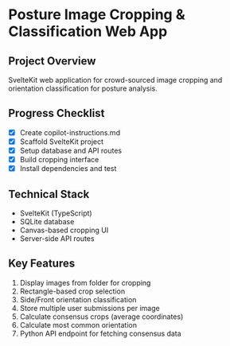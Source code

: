 # Posture Image Cropping & Classification Web App

## Project Overview

SvelteKit web application for crowd-sourced image cropping and orientation classification for posture analysis.

## Progress Checklist

- [x] Create copilot-instructions.md
- [x] Scaffold SvelteKit project
- [x] Setup database and API routes
- [x] Build cropping interface
- [x] Install dependencies and test

## Technical Stack

- SvelteKit (TypeScript)
- SQLite database
- Canvas-based cropping UI
- Server-side API routes

## Key Features

1. Display images from folder for cropping
2. Rectangle-based crop selection
3. Side/Front orientation classification
4. Store multiple user submissions per image
5. Calculate consensus crops (average coordinates)
6. Calculate most common orientation
7. Python API endpoint for fetching consensus data

